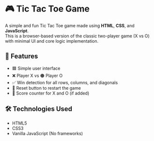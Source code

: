 # 🎮 Tic Tac Toe Game

A simple and fun Tic Tac Toe game made using **HTML**, **CSS**, and **JavaScript**.  
This is a browser-based version of the classic two-player game (X vs O) with minimal UI and core logic implementation.

## 🚀 Features

- 🟦 Simple user interface
- ❌ Player X vs 🟠 Player O
- ✅ Win detection for all rows, columns, and diagonals
- 🔁 Reset button to restart the game
- 🔢 Score counter for X and O (if added)

## 🛠 Technologies Used

- HTML5
- CSS3
- Vanilla JavaScript (No frameworks)
